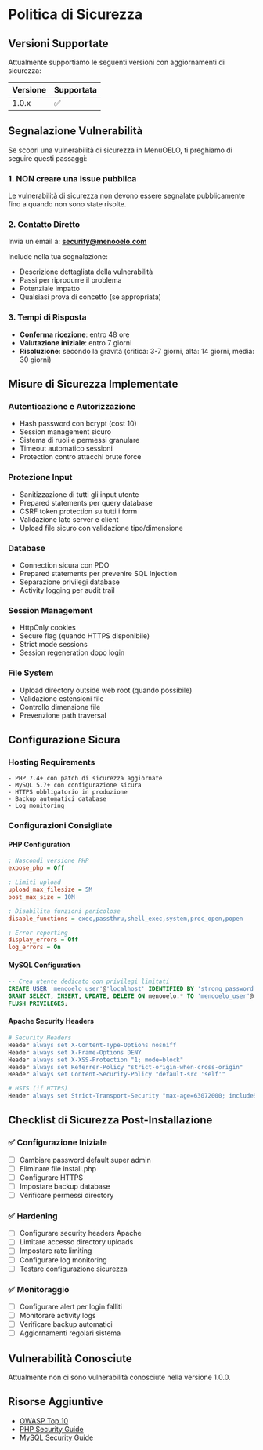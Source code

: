 # Politica di Sicurezza

## Versioni Supportate

Attualmente supportiamo le seguenti versioni con aggiornamenti di sicurezza:

| Versione | Supportata |
| -------- | ---------- |
| 1.0.x    | ✅         |

## Segnalazione Vulnerabilità

Se scopri una vulnerabilità di sicurezza in MenuOELO, ti preghiamo di seguire questi passaggi:

### 1. NON creare una issue pubblica
Le vulnerabilità di sicurezza non devono essere segnalate pubblicamente fino a quando non sono state risolte.

### 2. Contatto Diretto
Invia un email a: **security@menooelo.com**

Include nella tua segnalazione:
- Descrizione dettagliata della vulnerabilità
- Passi per riprodurre il problema
- Potenziale impatto
- Qualsiasi prova di concetto (se appropriata)

### 3. Tempi di Risposta
- **Conferma ricezione**: entro 48 ore
- **Valutazione iniziale**: entro 7 giorni
- **Risoluzione**: secondo la gravità (critica: 3-7 giorni, alta: 14 giorni, media: 30 giorni)

## Misure di Sicurezza Implementate

### Autenticazione e Autorizzazione
- Hash password con bcrypt (cost 10)
- Session management sicuro
- Sistema di ruoli e permessi granulare
- Timeout automatico sessioni
- Protection contro attacchi brute force

### Protezione Input
- Sanitizzazione di tutti gli input utente
- Prepared statements per query database
- CSRF token protection su tutti i form
- Validazione lato server e client
- Upload file sicuro con validazione tipo/dimensione

### Database
- Connection sicura con PDO
- Prepared statements per prevenire SQL Injection
- Separazione privilegi database
- Activity logging per audit trail

### Session Management
- HttpOnly cookies
- Secure flag (quando HTTPS disponibile)
- Strict mode sessions
- Session regeneration dopo login

### File System
- Upload directory outside web root (quando possibile)
- Validazione estensioni file
- Controllo dimensione file
- Prevenzione path traversal

## Configurazione Sicura

### Hosting Requirements
```
- PHP 7.4+ con patch di sicurezza aggiornate
- MySQL 5.7+ con configurazione sicura
- HTTPS obbligatorio in produzione
- Backup automatici database
- Log monitoring
```

### Configurazioni Consigliate

#### PHP Configuration
```ini
; Nascondi versione PHP
expose_php = Off

; Limiti upload
upload_max_filesize = 5M
post_max_size = 10M

; Disabilita funzioni pericolose
disable_functions = exec,passthru,shell_exec,system,proc_open,popen

; Error reporting
display_errors = Off
log_errors = On
```

#### MySQL Configuration
```sql
-- Crea utente dedicato con privilegi limitati
CREATE USER 'menooelo_user'@'localhost' IDENTIFIED BY 'strong_password';
GRANT SELECT, INSERT, UPDATE, DELETE ON menooelo.* TO 'menooelo_user'@'localhost';
FLUSH PRIVILEGES;
```

#### Apache Security Headers
```apache
# Security Headers
Header always set X-Content-Type-Options nosniff
Header always set X-Frame-Options DENY
Header always set X-XSS-Protection "1; mode=block"
Header always set Referrer-Policy "strict-origin-when-cross-origin"
Header always set Content-Security-Policy "default-src 'self'"

# HSTS (if HTTPS)
Header always set Strict-Transport-Security "max-age=63072000; includeSubDomains; preload"
```

## Checklist di Sicurezza Post-Installazione

### ✅ Configurazione Iniziale
- [ ] Cambiare password default super admin
- [ ] Eliminare file install.php
- [ ] Configurare HTTPS
- [ ] Impostare backup database
- [ ] Verificare permessi directory

### ✅ Hardening
- [ ] Configurare security headers Apache
- [ ] Limitare accesso directory uploads
- [ ] Impostare rate limiting
- [ ] Configurare log monitoring
- [ ] Testare configurazione sicurezza

### ✅ Monitoraggio
- [ ] Configurare alert per login falliti
- [ ] Monitorare activity logs
- [ ] Verificare backup automatici
- [ ] Aggiornamenti regolari sistema

## Vulnerabilità Conosciute

Attualmente non ci sono vulnerabilità conosciute nella versione 1.0.0.

## Risorse Aggiuntive

- [OWASP Top 10](https://owasp.org/www-project-top-ten/)
- [PHP Security Guide](https://www.php.net/manual/en/security.php)
- [MySQL Security Guide](https://dev.mysql.com/doc/refman/8.0/en/security.html)